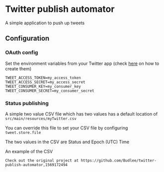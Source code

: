 # Twitter publish automator

A simple application to push up tweets

## Configuration

### OAuth config
Set the environment variables from your Twitter app (check [here](https://auth0.com/docs/connections/social/twitter) on how to create them)
```shell script
TWEET_ACCESS_TOKEN=my_access_token
TWEET_ACCESS_SECRET=my_access_secret
TWEET_CONSUMER_KEY=my_consumer_key
TWEET_CONSUMER_SECRET=my_consumer_secret
```

### Status publishing
A simple two value CSV file which has two values has a default location of `src/main/resources/myTwitter.csv`

You can override this file to set your CSV file by configuring `tweet.store.file`

The two values in the CSV are Status and Epoch (UTC) Time


An example of the CSV
```csv
Check out the original project at https://github.com/Budlee/twitter-publish-automator,1569172494
```
